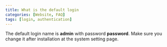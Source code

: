 ```yaml
---
title: What is the default login
categories: [Website, FAQ]
tags: [login, authentication]
---
```

The default login name is **admin** with password **password**. Make sure you change it after installation at the system setting page.
